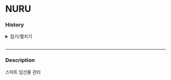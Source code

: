 # NURU

### History

<details>
<summary>접기/펼치기</summary><br>

`2022.07.04`  
- Init Project


`2022.07.05`  
- ListAdapter 적용 
- 리스너 제거
- #4 이슈 발생


`2022.07.06`  
- 사용자 토큰 register 위치 변경(회원가입)
- 코루틴 적용
- CommunityContents 수정
- Viewpager ListAdapter 적용


`2022.07.07`  
- 구글 로그인 문제(admin , farmer) 해결
- 회원탈퇴 기능 추가
- 구글 로그아웃 에러 해결
- Init Refactoring
- Code Convention 적용


`2022.07.08`  
- Activity data biding 다 끝냄
- Comments adapter 데이터 바인딩
- CommunityContent ViewModel , ViewModel Factory, Repository 추가


</details><br>  

--- 

### Description

스마트 임산물 관리  